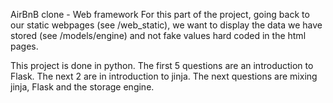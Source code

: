 AirBnB clone - Web framework
For this part of the project, going back to our static webpages (see /web_static), we want to display the data we have stored (see /models/engine) and not fake values hard coded in the html pages.

This project is done in python.
The first 5 questions are an introduction to Flask.
The next 2 are in introduction to jinja.
The next questions are mixing jinja, Flask and the storage engine.
